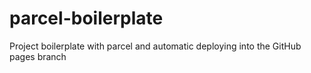 # parcel-boilerplate
Project boilerplate with parcel and automatic deploying into the GitHub pages branch
